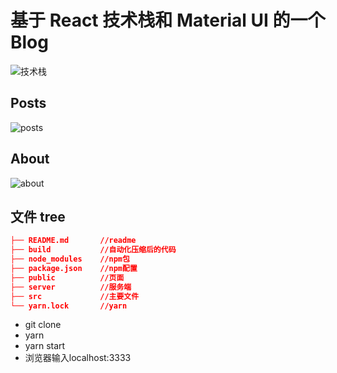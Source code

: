 # 基于 React 技术栈和 Material UI 的一个 Blog

![技术栈](http://ozar6ogjb.bkt.clouddn.com/projectblog.png)

## Posts

![posts](http://ozar6ogjb.bkt.clouddn.com/poats.png)

## About

![about](http://ozar6ogjb.bkt.clouddn.com/about.png)

## 文件 tree

```json
├── README.md       //readme
├── build           //自动化压缩后的代码
├── node_modules    //npm包
├── package.json    //npm配置
├── public          //页面
├── server          //服务端
├── src             //主要文件
└── yarn.lock       //yarn
```

* git clone
* yarn
* yarn start
* 浏览器输入localhost:3333

